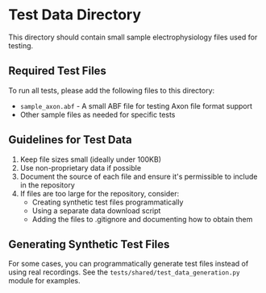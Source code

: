 # Test Data Directory

This directory should contain small sample electrophysiology files used for testing.

## Required Test Files

To run all tests, please add the following files to this directory:

- `sample_axon.abf` - A small ABF file for testing Axon file format support
- Other sample files as needed for specific tests

## Guidelines for Test Data

1. Keep file sizes small (ideally under 100KB)
2. Use non-proprietary data if possible
3. Document the source of each file and ensure it's permissible to include in the repository
4. If files are too large for the repository, consider:
   - Creating synthetic test files programmatically
   - Using a separate data download script
   - Adding the files to .gitignore and documenting how to obtain them

## Generating Synthetic Test Files

For some cases, you can programmatically generate test files instead of using real recordings.
See the `tests/shared/test_data_generation.py` module for examples. 